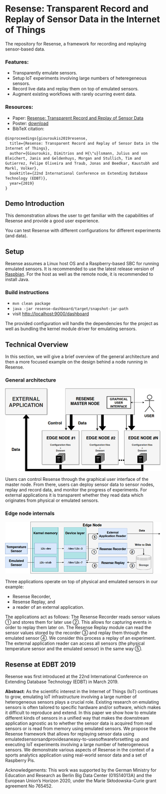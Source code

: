 # Resense: Transparent Record and Replay of Sensor Data in the Internet of Things
The repository for Resense, a framework for recording and replaying sensor-based data.

### Features:
- Transparently emulate sensors.
- Setup IoT experiments involving large numbers of heteregeneous sensors.
- Record live data and replay them on top of emulated sensors.
- Augment existing workflows with rarely ocurring event data.

### Resources:
- Paper: [Resense: Transparent Record and Replay of Sensor Data](publication/resense.pdf)
- Poster: [download](publication/edbt-resense-poster.pdf)
- BibTeX citation:
```
@inproceedings{giouroukis2019resense,
  title={Resense: Transparent Record and Replay of Sensor Data in the Internet of Things},
  author={Giouroukis, Dimitrios and H{\"u}lsmann, Julius and von Bleichert, Janis and Geldenhuys, Morgan and Stullich, Tim and Gutierrez, Felipe Oliveira and Traub, Jonas and Beedkar, Kaustubh and Markl, Volker},
  booktitle={22nd International Conference on Extending Database Technology (EDBT)},
  year={2019}
}
```

## Demo Introduction
This demonstration allows the user to get familiar with the capabilities of Resense and provide a good user experience.

You can test Resense with different configurations for different experiments (and data).

## Setup

Resense assumes a Linux host OS and a Raspberry-based SBC for running emulated sensors.
It is recommended to use the latest release version of [Raspbian](https://www.raspberrypi.org/downloads/raspbian/).
For the host as well as the remote node, it is recommended to install Java.

### Build instructions
- `mvn clean package`
- `java -jar resense-dashboard/target/snapshot-jar-path`
- visit [http://localhost:9000/dashboard](http://localhost:9000/dashboard)

The provided configuration will handle the dependencies for the project as well as bundling the kernel module driver for emulating sensors.

## Technical Overview
In this section, we will give a brief overview of the general architecture and then a more focused example
on the design behind a node running in Resense.

### General architecture
![alt tag](publication/figures/architecture.png)

Users can control Resense through the graphical user interface of the master node. 
From there, users can deploy sensor data to sensor nodes, replay and record data, and monitor the progress of experiments. 
For external applications it is transparent whether they read data which originates from physical or emulated sensors.

### Edge node internals
![alt tag](publication/figures/edge.png)

Three applications operate on top of physical and emulated sensors in our example: 
- Resense Recorder, 
- Resense Replay, and 
- a reader of an external application. 

The applications act as follows: The Resense Recorder reads sensor values ① and stores them for later use ②. 
This allows for capturing events in order to replay them later on. The Resense Replay module can read the sensor values 
stored by the recorder ③ and replay them through the emulated sensor ④. We consider this process a replay of an experiment. 
The external application reader can access all sensors (the physical temperature sensor and the emulated sensor) in the same way ⑤.

## Resense at EDBT 2019
Resense was first introduced at the 22nd International
Conference on Extending Database Technology (EDBT) in March 2019.

**Abstract**: As the scientific interest in the Internet of Things (IoT) continues
to grow, emulating IoT infrastructure involving a large number
of heterogeneous sensors plays a crucial role. Existing research
on emulating sensors is often tailored to specific hardware and/or
software, which makes it difficult to reproduce and extend. In
this paper we show how to emulate different kinds of sensors in
a unified way that makes the downstream application agnostic
as to whether the sensor data is acquired from real sensors or
is read from memory using emulated sensors. We propose the
Resense framework that allows for replaying sensor data using
emulatedsensorsandprovidesaneasy-to-usesoftwareforsetting
up and executing IoT experiments involving a large number
of heterogeneous sensors. We demonstrate various aspects of
Resense in the context of a sports analytics application using
real-world sensor data and a set of Raspberry Pis.

Acknowledgements: This work was supported by the German
Ministry for Education and Research as Berlin Big Data Center
(01IS14013A) and the European Union’s Horizon 2020, under the
Marie Skłodowska-Curie grant agreement No 765452.
